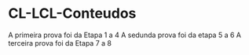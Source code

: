 # CL-LCL-Conteudos
A primeira prova foi da Etapa 1 a 4
A sedunda prova foi da etapa 5 a 6
A terceira prova foi da Etapa 7 a 8
